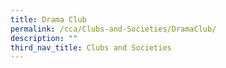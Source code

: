```yaml
---
title: Drama Club
permalink: /cca/Clubs-and-Societies/DramaClub/
description: ""
third_nav_title: Clubs and Societies
---
```

